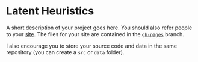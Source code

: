 # Latent Heuristics
A short description of your project goes here. You should also refer people to your [site](https://ozgucbertug.github.io/latentHeuristics/). The files for your site are contained in the [`gh-pages`](https://github.com/ozgucbertug/latentHeuristics/tree/gh-pages) branch.

I also encourage you to store your source code and data in the same repository (you can create a `src` or `data` folder).
